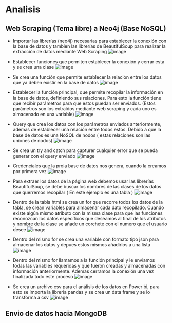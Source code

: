 # Analisis
## Web Scraping (Tema libre) a Neo4j (Base NoSQL)
- Importar las librerías (neo4j) necesarias para establecer la conexión con la base de datos y tambien las librerías de BeautifulSoup para realizar la extracción de datos mediante Web Scraping
![image](https://user-images.githubusercontent.com/74793607/155894106-dcaf0969-b967-4293-a82a-4a9e00be2162.png)

-	Establecer funciones que permiten establecer la conexión y cerrar esta y se crea una clase
![image](https://user-images.githubusercontent.com/74793607/155894329-d7d71256-4c57-4e6f-bacd-a30daf6e5e8a.png)

-	Se crea una función que permite establecer la relación entre los datos que ya deben existir en la base de datos 
![image](https://user-images.githubusercontent.com/74793607/155894343-55c14f7e-c268-4af6-b6a9-232fbadf8d1d.png)

-	Establecer la función principal, que permite recopilar la información en la base de datos, definiendo sus relaciones. Para esto la función tiene que recibir parámetros para que estos puedan ser enviados. (Estos parámetros son los extraídos mediante web scraping y cada uno es almacenado en una variable)
![image](https://user-images.githubusercontent.com/74793607/155894410-787ee4af-bb7e-4826-836b-5cdb029a132c.png)

-	Query que crea los datos con los parámetros enviados anteriormente, ademas de establecer una relación entre todos estos. Debido a que la base de datos es una NoSQL de nodos ( estas relaciones son las uniones de nodos)
![image](https://user-images.githubusercontent.com/74793607/155894419-c6bbf088-bf73-4aca-81d3-35e2311daa67.png)

-	Se crea un try and catch para capturer cualquier error que se pueda generar con el query enviado 
![image](https://user-images.githubusercontent.com/74793607/155894432-1381b584-6e15-4780-8d35-9441a9bb5ab8.png)

-	Credenciales que la proia base de datos nos genera, cuando la creamos por primera vez 
![image](https://user-images.githubusercontent.com/74793607/155894273-49ed8eb4-83ee-4874-9a6f-ce24f03fbec0.png)
- Para extraer los datos de la página web debemos usar las librerías BeautifulSoup, se debe buscar los nombres de las clases de los datos que querremos recopilar ( En este ejemplo es una tabla )
![image](https://user-images.githubusercontent.com/74793607/155894454-c1d828c9-e99b-4020-a4e0-64088ab3f803.png)

- Dentro de la tabla html  se crea un for que recorre todos los datos de la tabla, se crean variables para almacenar cada dato recopilado. Cuando existe algún mismo atributo con la misma clase para que las  funciones reconozcan los datos específicos que deseamos al final de los atributos y nombre de la clase se añade un corchete con el numero que el usuario desee
![image](https://user-images.githubusercontent.com/74793607/155894475-498975ad-8fea-4f07-9b79-f265a5419539.png)

- Dentro del mismo for se crea una variable con formato tipo json para almacenar los datos y depues estos mismos añadirlos a una lista
![image](https://user-images.githubusercontent.com/74793607/155894500-d78cc22c-ea8d-4bc0-afd6-d70786c4d84a.png)

- Dentro del mismo for llamamos a la función principal y le enviamos todas las variables requeridas y que fueron creadas y almacenadas con información anteriormente. Ademas cerramos la conexión una vez finalizada todo este proceso
![image](https://user-images.githubusercontent.com/74793607/155894514-39f347e4-140e-4c22-8c66-b3569f0b2eab.png)

- Se crea un archivo csv para el análisis de los datos en Power bi, para esto se importa la librería pandas y se crea un data frame y se lo transforma a csv
![image](https://user-images.githubusercontent.com/74793607/155894520-571dfb5b-5431-4882-b7f3-e52885903feb.png)

## Envio de datos hacia MongoDB
